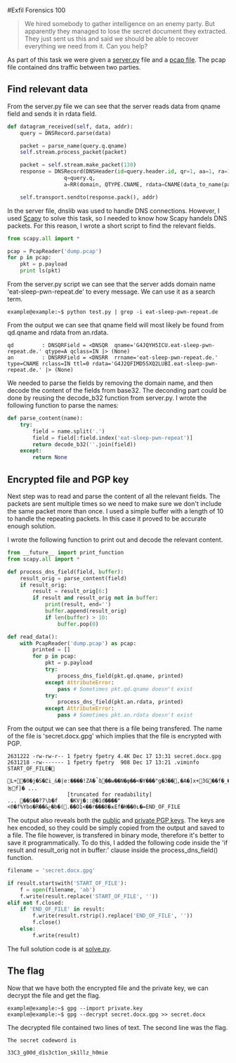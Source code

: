 #Exfil
Forensics 100

> We hired somebody to gather intelligence on an enemy party. But apparently they managed to lose the secret document they extracted. They just sent us this and said we should be able to recover everything we need from it.
Can you help?

As part of this task we were given a [server.py](./server.py) file and a [pcap file](./dump.pcap). The pcap file contained dns traffic between two parties. 

## Find relevant data
From the server.py file we can see that the server reads data from qname field and sends it in rdata field. 
```python
def datagram_received(self, data, addr):
    query = DNSRecord.parse(data)

    packet = parse_name(query.q.qname)
    self.stream.process_packet(packet)

    packet = self.stream.make_packet(130)
    response = DNSRecord(DNSHeader(id=query.header.id, qr=1, aa=1, ra=1),
                  q=query.q,
                  a=RR(domain, QTYPE.CNAME, rdata=CNAME(data_to_name(packet))))

    self.transport.sendto(response.pack(), addr)
```
In the server file, dnslib was used to handle DNS connections. However, I used [Scapy](https://github.com/secdev/scapy) to solve this task, so I needed to know how Scapy handels DNS packets. For this reason, I wrote a short script to find the relevant fields.
``` python
from scapy.all import *

pcap = PcapReader('dump.pcap')
for p in pcap:
    pkt = p.payload
    print ls(pkt)
```
From the server.py script we can see that the server adds domain name 'eat-sleep-pwn-repeat.de' to every message. We can use it as a search term.
```
example@example:~$ python test.py | grep -i eat-sleep-pwn-repeat.de
```
From the output we can see that qname field will most likely be found from qd.qname and rdata from an.rdata.
```
qd         : DNSQRField = <DNSQR  qname='G4JQYH5ICU.eat-sleep-pwn-repeat.de.' qtype=A qclass=IN |> (None)
an         : DNSRRField = <DNSRR  rrname='eat-sleep-pwn-repeat.de.' type=CNAME rclass=IN ttl=0 rdata='G4J2QFIMD5SXQ2LUBI.eat-sleep-pwn-repeat.de.' |> (None)
```

We needed to parse the fields by removing the domain name, and then decode the content of the fields from base32. The deconding part could be done by reusing the decode_b32 function from server.py. I wrote the following function to parse the names:
```python
def parse_content(name):
    try:
        field = name.split('.')
        field = field[:field.index('eat-sleep-pwn-repeat')]
        return decode_b32(''.join(field))
    except:
        return None
```

## Encrypted file and PGP key
Next step was to read and parse the content of all the relevant fields. The packets are sent multiple times so we need to make sure we don't include the same packet more than once. I used a simple buffer with a length of 10 to handle the repeating packets. In this case it proved to be accurate enough solution.

I wrote the following function to print out and decode the relevant content.
``` python
from __future__ import print_function
from scapy.all import *

def process_dns_field(field, buffer):
    result_orig = parse_content(field) 
    if result_orig:
        result = result_orig[6:]
        if result and result_orig not in buffer:
            print(result, end='')
            buffer.append(result_orig)
            if len(buffer) > 10:
                buffer.pop(0)

def read_data():
    with PcapReader('dump.pcap') as pcap:
        printed = []
        for p in pcap:
            pkt = p.payload
            try:
                process_dns_field(pkt.qd.qname, printed)
            except AttributeError:
                pass # Sometimes pkt.qd.qname doesn't exist
            try:
                process_dns_field(pkt.an.rdata, printed)
            except AttributeError:
                pass # Sometimes pkt.an.rdata doesn't exist
```

From the output we can see that there is a file being transfered. The name of the file is 'secret.docx.gpg' which implies that the file is encrypted with PGP.

```
2631222 -rw-rw-r-- 1 fpetry fpetry 4.4K Dec 17 13:31 secret.docx.gpg
2631218 -rw------- 1 fpetry fpetry  908 Dec 17 13:21 .viminfo
START_OF_FILE�
               L+�0�j�S�Ըi_&�|e:����!ZA�̚ձ��w��N�φ��<�Y���"g�3��,�A�]x+3G��f�_����눙f]� ...
                   [truncated for readability] 
... ��S��?7\b�f	�KVj�::@�1d����"<0�f%Ybo�R��&ݲ�b�(.��O1<��r���8�ѫEf�H��0ʟ�=END_OF_FILE
```
                        
The output also reveals both the [public](./public.key) and [private PGP keys](./private.key). The keys are hex encoded, so they could be simply copied from the output and saved to a file. The file however, is transfered in binary mode, therefore it's better to save it programmatically. To do this, I added the following code inside the 'if result and result_orig not in buffer:' clause inside the process_dns_field() function.
```python
filename = 'secret.docx.gpg'

if result.startswith('START_OF_FILE'):
    f = open(filename, 'ab')
    f.write(result.replace('START_OF_FILE', ''))
elif not f.closed:
    if 'END_OF_FILE' in result:
        f.write(result.rstrip().replace('END_OF_FILE', ''))
        f.close()
    else:
        f.write(result)
```
The full solution code is at [solve.py](./solve.py).

## The flag
Now that we have both the encrypted file and the private key, we can decrypt the file and get the flag.
```
example@example:~$ gpg --import private.key
example@example:~$ gpg --decrypt secret.docx.gpg >> secret.docx
```

The decrypted file contained two lines of text. The second line was the flag.
```
The secret codeword is 

33C3_g00d_d1s3ct1on_sk1llz_h0mie
```
